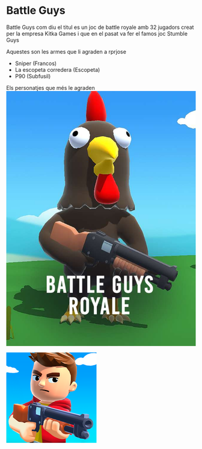# Battle Guys
Battle Guys com diu el titul es un joc de battle royale amb 32 jugadors creat per la empresa Kitka Games i que en el pasat va fer el famos joc Stumble Guys


Aquestes son les armes que li agraden a rprjose
- Sniper (Francos)
- La escopeta corredera (Escopeta)
- P90 (Subfusil)


Els personatjes que més le agraden 
![imatge](Imatges/Skinbg.jpeg)

![imatge](Imatges/battleguys.jpeg)



